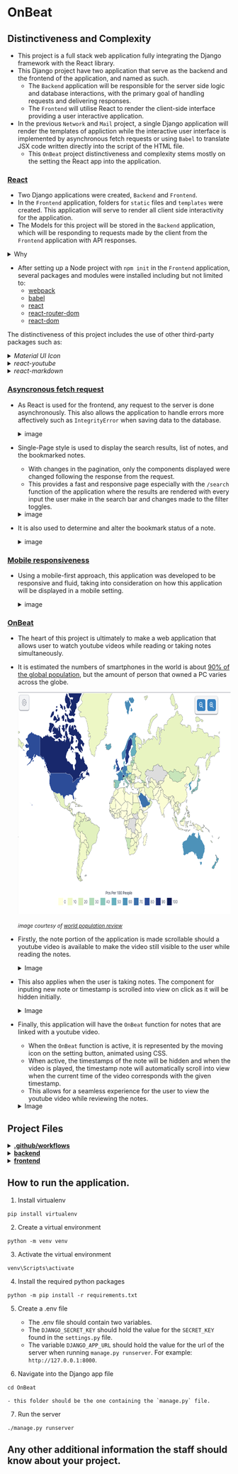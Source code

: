 # OnBeat 

## Distinctiveness and Complexity
- This project is a full stack web application fully integrating the Django framework with the React library.
- This Django project have two application that serve as the backend and the frontend of the application, and named as such.
    - The `Backend` application will be responsible for the server side logic and database interactions, with the primary goal of handling requests and delivering responses.
    - The `Frontend` will utilise React to render the client-side interface providing a user interactive application.
- In the previous `Network` and `Mail` project, a single Django application will render the templates of appliction while the interactive user interface is implemented by asynchronous fetch requests or using `Babel` to translate JSX code written directly into the script of the HTML file.
    - This `OnBeat` project distinctiveness and complexity stems mostly on the setting the React app into the application.

### <ins>React</ins>
- Two Django applications were created, `Backend` and `Frontend`.
- In the `Frontend` application, folders for `static` files and `templates` were created. This application will serve to render all client side interactivity for the application.
- The Models for this project will be stored in the `Backend` application, which will be responding to requests made by the client from the `Frontend` application with API responses.
<details>
<summary> Why </summary>
<hr></hr>

- In the previous projects, the application could function without the separation of the application into frontend and backend portions.
- The decision to do such originates mostly from the interest to explore and learn more of React as it offers many benefits such as:
    - Providing interactive user interface
    - Components reusability
    - Rich library

- By integrating React with Django, separating the backend and frontend portions of the application had been proven to keep the project more organised and streamlined.
- Changes to either frontend or backend of the application was more manageable, as the entire procedure was compartmentalised into smaller pieces. This ease the troubleshooting process as it makes it easier to pinpoint any irregularities.
- This also makes the development process more flexible and efficient, as each task is delegated and tackled separately without having to worry that it would break the entire application.
<hr></hr>
</details>

- After setting up a Node project with `npm init` in the `Frontend` application, several packages and modules were installed including but not limited to:
    - [webpack](https://www.npmjs.com/package/webpack)
    - [babel](https://www.npmjs.com/package/Babel)
    - [react](https://www.npmjs.com/package/react)
    - [react-router-dom](https://www.npmjs.com/package/react-router-dom)
    - [react-dom](https://www.npmjs.com/package/react-dom)


The distinctiveness of this project includes the use of other third-party packages such as:
    <details>
    <summary><i>Material UI Icon</i></summary>
    <hr></hr>

-   
    - This project uses [Material UI Icons](https://mui.com/material-ui/material-icons/) to style the application.
 
    ![menu bar example](README_images/expand_menu_bar1.png)
    ![menu bar example](README_images/expand_menu_bar2.png)

    - Material UI also have a powerful and flexible styling system for React components, however bootstrap library was used for this project solely for familiarity sake.
    <hr></hr>
    </details>

    <details>
    <summary><i>react-youtube</i></summary>
    <hr></hr>

    - [react-youtube](https://www.npmjs.com/package/react-youtube) is a simple react component acting as a thin layer over the [Youtube IFrame Player API](https://developers.google.com/youtube/iframe_api_reference).
    - Props passed to this component allow the application to access the player in a similar way to the official api, but takes away the complexity of setting up the player in the first place.
    - The use of this API also separates this `OnBeat` project from the rest. Aside from playing the video, the component and API is used to:
        - Render certain components before or after the video is ready to be played.

        ![On video ready example](README_images/OnReadyExample.gif)

        - Automatically set the timestamp time input to the current time of the video.

        ![Timestamp auto time input](README_images/timestampTimeExample.gif)

        - Handle the input of timestamps to make sure that the given timestamps does not exceed the duration of the video.

        ![Timestamp invalid time](README_images/TimestampErrorExample.gif)

        - Handle error events for invalid video.

        ![Video Error](README_images/VideoError.gif)

        - Skip the video to the specified time according to the timestamp clicked.

        ![Timestamp clicked](README_images/TimestampClick.gif)

        - Load the video at the time corresponding with the timestamp when the `/search` route is used.

        ![Timestamp search](README_images/TimestampSearch.gif)

        - Automatically scroll to the appropriate timestamp note that correspond to the current time playing on the video when the `OnBeat` function is on.

        ![OnBeat function](README_images/OnBeatExample.gif)

    <hr></hr>
    </details>



<details>
<summary><i>react-markdown</i></summary>
<hr></hr>

- Notes in this application is formatted from plaintext into markdown using [react-markdown](https://www.npmjs.com/package/react-markdown/v/8.0.6).
- Although inspired from the `wiki` project, it differs in that this application renders the text client-side without having to make a request to the server. This allows the markdown component to be rendered even while the user is writing the note.

![Markdown Example](README_images/markdownExample.gif)
<hr></hr>
</details>

### <ins>Asyncronous fetch request</ins>

- As React is used for the frontend, any request to the server is done asynchronously. This also allows the application to handle errors more affectively such as `IntegrityError` when saving data to the database.
    <details>
    <summary>image</summary>

    ![Search toggles](README_images/TitleAlreadyExist.gif)
    </details>


- Single-Page style is used to display the search results, list of notes, and the bookmarked notes.
    - With changes in the pagination, only the components displayed were changed following the response from the request.
    - This provides a fast and responsive page especially with the `/search` function of the application where the results are rendered with every input the user make in the search bar and changes made to the filter toggles.
    <details>
    <summary>image</summary>

    ![Search toggles](README_images/Search.gif)
    </details>

- It is also used to determine and alter the bookmark status of a note.
    <details>
    <summary>image</summary>

    ![Bookmark toggles](README_images/bookmarkFunction.gif)
    </details>

### <ins>Mobile responsiveness</ins>

- Using a mobile-first approach, this application was developed to be responsive and fluid, taking into consideration on how this application will be displayed in a mobile setting.

    <details>
    <summary>image</summary>

    <img src="README_images/DesktopSizeNav.gif" width="300" height="250"/>
    <img src="README_images/MobileNav.gif" width="300" height="250"/>

    </details>

### <ins>OnBeat</ins>

- The heart of this project is ultimately to make a web application that allows user to watch youtube videos while reading or taking notes simultaneously.
- It is estimated the numbers of smartphones in the world is about [90% of the global population](https://explodingtopics.com/blog/smartphone-stats), but the amount of person that owned a PC varies across the globe.

    <img src="README_images/PCper100.png" width="700" height="500"/>

    <small><i>image courtesy of [world population review](https://worldpopulationreview.com/country-rankings/computers-per-capita-by-country)</i></small>

- Firstly, the note portion of the application is made scrollable should a youtube video is available to make the video still visible to the user while reading the notes.

    <details>
    <summary>Image</summary>

    <img src="README_images/MobileWithVideo.gif" width="250" height="500"/>
    <img src="README_images/MobileNoVideo.gif" width="250" height="500"/>
    </details>

- This also applies when the user is taking notes. The component for inputing new note or timestamp is scrolled into view on click as it will be hidden initially. 

    <details>
    <summary>Image</summary>

    <img src="README_images/InputScrollIntoView.gif" width="250" height="500"/>
    </details>

- Finally, this application will have the `OnBeat` function for notes that are linked with a youtube video.
    - When the `OnBeat` function is active, it is represented by the moving icon on the setting button, animated using CSS.
    - When active, the timestamps of the note will be hidden and when the video is played, the timestamp note will automatically scroll into view when the current time of the video corresponds with the given timestamp.
    - This allows for a seamless experience for the user to view the youtube video while reviewing the notes.

    <details>
    <summary>Image</summary>

    <img src="README_images/OnBeatMobileExample.gif" width="250" height="500"/>
    </details>



## Project Files

<details>
<summary><ins><b>.github/workflows</b></ins></summary>

#### [cy.yml](.github/workflows/cy.yml)
- This file is written to setup GitHub Actions.
    - For every push to the repository, a workflow will run.
    - The workflow will run the testing file after setting up the project dependencies, making sure to catch any errors made by the changes applied.

</details>


<details>
<summary><ins><b>backend</b></ins></summary>
    <hr></hr>

- 
    <details>
    <summary><b>views.py</b></summary>

    [views.py](OnBeat/backend/views.py) will hold the views that will be responding to requests made from the application's client side application, either with database query response or changes to the database.

    Some of the functions in this file will use helper function from [helpers.py](OnBeat/backend/helpers.py).

    Most of the views for this application requires user to be logged in, to prevent another user of having access to another user's note. The user will be redirected to the `/login` route if not authenticated.

    #### login_view
    - Handle POST request for user login, authenticating the user if the username and password match
    - Otherwise, it will return an error response status.
    - This view will only accept a POST request, if the user tried to access this view with any other method, the user will be redirected to the login page of the application.

    #### logout_view
    - Logs out the user, then the user is redirected back to the login page.

    #### register
    - Register a new user
    - User will be redirected to the `/register` route of the application if the user requested this view not with the POST method.
    - Using helper functions, the user's input is validated and error responses will be rendered client-side so the user will know which input was invalid.
    - If all of the field is valid, the user is registered and logged in.

    #### getCurrentUser
    - This view functions to validate user's authentication for user to access the private route of the frontend application.

    #### create_note
    - The body of the post request is validated to create a new note.
    - The title of the note is checked so that each user does not have multiple notes of the same title, case insensitive.
    - Aside from the title of the note, other contents of the notes is optional as it is a requirement to create other models for the note.
    - Youtube url:
        - The `YoutubeUrl` model have a validation to make sure it is a valid youtube link. If invalid, the note will be removed and the view will respond with an error.
        - Client-side, the application is set not to save timestamps should there be no valid youtube linked to the note. Even so, as a failsafe, any timestamp submitted will be converted into regular note if there is no youtube url given.
    - Other contents of the note is saved with the helper function [`save_noteList_item`](#save_notelist_item). If any exception occurs in saving the note's content, the note will be deleted and the view will respond with and error.

    #### view_note
    - This view takes in an integer argument, which should be the ID of the note the user is trying to view.
    - First of all, it is validated that the note to be viewed exist and is made by the user that is making the request.
    - Then, the view will respond with contents of the notes such as the linked youtube url, notes, or timestamps if any.

    #### delete_note
    - Taking in an argument for the note id, after making sure the note object exist and is created by the requested user, this view will then procede to delete the note.

    - If the user try to access this view with method other than POST, the user will be redirected to the page to view the note.


    #### list_notes
    - This view will return the list of five notes the user created per page, taking in the optional arguments for the requested page number.

    #### search
    - When the user access the `/search` route of the application, a POST request is made with data for the filter applied, the page, and the search query.
    - The search result will be the titles, timestamp text, or plain note text if no filter is applied. 
        - This allows flexibility in the search function and simplifies the display of the search result.
        - The user can view a certain part of the notes without having to load the entire note.
        - Texts from multiple notes across the database could also be viewed in the same page without having to open several notes at once.
    - The resulting list is also sorted with the most recent notes first.


    #### edit_note
    - When the user edit an existing note, the title is validated and then the title is validated to ensure case insensitive uniqueness of the title.
    - The content of the notes are also changed, either with addition or removal of content.
    - If all the changes are successfully made, the `note.save()` is called to update the date modified of the note as it might not change if the user does not change the note title.

    #### homepage
    - This view return the recently created and created notes.

    #### bookmarks
    - If a POST request is made to this view, it will return the status of bookmark of the requested note.
    - A PUT request will alter the bookmark status.
    - Otherwise the view will return a two item per page view of notes bookmarked by the user.


    </details>

    <details>
    <summary><b>helpers.py</b></summary>

    #### save_noteList_item

    helpers
    </details>

    <details>
    <summary><b>urls.py</b></summary>

    helpers
    </details>

    <details>
    <summary><b>models.py</b></summary>

    helpers
    </details>


    <details>
    <summary><b>admin.py</b></summary>

    helpers
    </details>

    <details>
    <summary><b>test.py</b></summary>

    helpers
    </details>

<hr></hr>
</details>


<details>
<summary><ins><b>frontend</b></ins></summary>
    <hr></hr>

- 
    <details>
    <summary><b>src</b></summary>

    - <details>
        <summary>components</summary>

        <details>
        <summary><i>App.js</i></summary>

        apps.js
        </details>

        <details>
        <summary><i>AuthContext.js</i></summary>
        </details>

        <details>
        <summary><i>BasicModal.js</i></summary>
        </details>

        <details>
        <summary><i>CreateNote.js</i></summary>
        </details>

        <details>
        <summary><i>CSRFCookie.js</i></summary>
        </details>

        <details>
        <summary><i>DisplayNoteComponent.js</i></summary>
        </details>

        <details>
        <summary><i>DisplayTimestamp.js</i></summary>
        </details>

        <details>
        <summary><i>ExpandMenu.js</i></summary>
        </details>

        <details>
        <summary><i>getVideoID.js</i></summary>
        </details>

        <details>
        <summary><i>Homepage.js</i></summary>
        </details>

        <details>
        <summary><i>ListOfNotes.js</i></summary>
        </details>

        <details>
        <summary><i>LoadingSpinner.js</i></summary>
        </details>

        <details>
        <summary><i>Login.js</i></summary>
        </details>

        <details>
        <summary><i>MarkdownDisplay.js</i></summary>
        </details>

        <details>
        <summary><i>NavBar.js</i></summary>
        </details>

        <details>
        <summary><i>NewNoteInput.js</i></summary>
        </details>

        <details>
        <summary><i>NewTimestamp.js</i></summary>
        </details>

        <details>
        <summary><i>Note.js</i></summary>
        </details>

        <details>
        <summary><i>NoteCard.js</i></summary>
        </details>

        <details>
        <summary><i>NoteInputField.js</i></summary>
        </details>

        <details>
        <summary><i>Paginator.js</i></summary>
        </details>

        <details>
        <summary><i>PrivateRoutes.js</i></summary>
        </details>

        <details>
        <summary><i>Register.js</i></summary>
        </details>

        <details>
        <summary><i>Search.js</i></summary>
        </details>

        <details>
        <summary><i>TextInputField.js</i></summary>
        </details>

        <details>
        <summary><i>YoutubeIframe.js</i></summary>
        </details>

        <details>
        <summary><i>YoutubeLinkInput.js</i></summary>
        </details>

    - This folder contains the components used in the application.

        #### index.js
    </details>

    <details>
    <summary><b>static</b></summary>

    
    - <details>
        <summary>css</summary>

        #### index.css
        - This file is linked to the HTML page to apply styling to the application.

        #### index.scss
        - Styling of the application is written in Sass in this file, then compiled into the [index.css](#indexcss) file.
        </details>

        #### frontend/main.js
    </details>

    #### templates/index.html

<hr></hr>
    </details>




## How to run the application.
1. Install virtualenv

```
pip install virtualenv
```

2. Create a virtual environment

```
python -m venv venv
```

3. Activate the virtual environment

```
venv\Scripts\activate
```

4. Install the required python packages 

```
python -m pip install -r requirements.txt
```

5. Create a .env file
    - The .env file should contain two variables. 
    - The `DJANGO_SECRET_KEY` should hold the value for the `SECRET_KEY` found in the `settings.py` file.
    - The variable `DJANGO_APP_URL` should hold the value for the url of the server when running `manage.py runserver`. For example: `http://127.0.0.1:8000`.

6. Navigate into the Django app file
```
cd OnBeat
```
    - this folder should be the one containing the `manage.py` file.

7. Run the server
```
./manage.py runserver
```

## Any other additional information the staff should know about your project.
